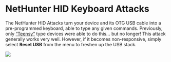 # NetHunter HID Keyboard Attacks

The NetHunter HID Attacks turn your device and its OTG USB cable into a pre-programmed keyboard, able to type any given commands. Previously, only [“Teensy”](https://www.pjrc.com/teensy/) type devices were able to do this… but no longer! This attack generally works very well. However, if it becomes non-responsive, simply select **Reset USB** from the menu to freshen up the USB stack.

[![](https://www.kali.org/docs/nethunter/nethunter-hid-attacks/nethunter-hid.png)](https://www.kali.org/docs/nethunter/nethunter-hid-attacks/nethunter-hid.png)
